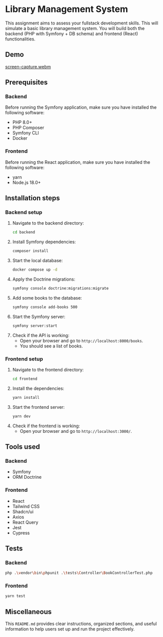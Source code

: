 # Library Management System

This assignment aims to assess your fullstack development skills. This will simulate a basic library management system. You will build both the backend (PHP with Symfony + DB schema) and frontend (React) functionalities.

## Demo
[screen-capture.webm](https://github.com/MedAzizKhayati/assignment-fullstack-dev/assets/68187294/2ac96e42-8c3b-421f-903b-95770f6a8395)

<!-- TODO: Add video demo link here -->

## Prerequisites

### Backend

Before running the Symfony application, make sure you have installed the following software:

- PHP 8.0+
- PHP Composer
- Symfony CLI
- Docker

### Frontend

Before running the React application, make sure you have installed the following software:

- yarn
- Node.js 18.0+

## Installation steps

### Backend setup

1. Navigate to the backend directory:
   ```bash
   cd backend
   ```
2. Install Symfony dependencies:
   ```bash
   composer install
   ```
3. Start the local database:
   ```bash
   docker compose up -d
   ```
4. Apply the Doctrine migrations:
   ```bash
   symfony console doctrine:migrations:migrate
   ```
5. Add some books to the database:
   ```bash
   symfony console add-books 500
   ```
6. Start the Symfony server:
   ```bash
   symfony server:start
   ```
7. Check if the API is working:
   - Open your browser and go to `http://localhost:8000/books`.
   - You should see a list of books.

### Frontend setup

1. Navigate to the frontend directory:
   ```bash
   cd frontend
   ```
2. Install the dependencies:
   ```bash
   yarn install
   ```
3. Start the frontend server:
   ```bash
   yarn dev
   ```
4. Check if the frontend is working:
   - Open your browser and go to `http://localhost:3000/`.

## Tools used

### Backend

- Symfony
- ORM Doctrine

### Frontend

- React
- Tailwind CSS
- Shadcn/ui
- Axios
- React Query
- Jest
- Cypress

## Tests

### Backend

```bash
php .\vendor\bin\phpunit .\tests\Controller\BookControllerTest.php
```

### Frontend

```bash
yarn test
```

## Miscellaneous
This `README.md` provides clear instructions, organized sections, and useful information to help users set up and run the project effectively.
